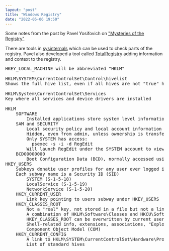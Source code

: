 ```yaml
---
layout: "post"
title: "Windows Registry"
date: "2022-05-06 19:50"
---
```

Some notes from the post by Pavel Yosifovich on ["Mysteries of the Registry"](https://scorpiosoftware.net/2022/04/15/mysteries-of-the-registry/)

There are tools in [sysinternals](https://docs.microsoft.com/en-us/sysinternals/) which can be used to check parts of the registry. Pavel also developed a tool called [TotalRegistry](https://github.com/zodiacon/TotalRegistry) adding information and context to the registry.

<pre>
HKEY_LOCAL_MACHINE will be abbreviated "HKLM"

HKLM\SYSTEM\CurrentControlSet\Control\hivelist
Shows the full hive list, even if all hives are not "true" hives (as a hive has to be stored in a file)

HKLM\System\CurrentControlSet\Services 
Key where all services and device drivers are installed

HKLM
	SOFTWARE
		Installed applications store system level information
	SAM and SECURITY
		Local security policy and local account information is managed. 
		Hidden, even from admin, unless ownership is transferred. 
		Only SYSTEM has access:
		  psexec -s -i -d RegEdit
		Will launch RegEdit under the SYSTEM account to view content.
	BCD00000000
		Boot Configuration Data (BCD), normally accessed using bcedit.exe
HKEY_USERS
	Subkeys donatie user profiles for any user ever logged in locally
	Each subway name is a Security ID (SID)
		SYSTEM (S-1-5-18)
		LocalService (S-1-5-19)
		NetworkService (S-1-5-20) 
	HKEY_CURRENT_USER
		Link key pointing to users subway under HKEY_USERS
	HKEY_CLASSES_ROOT
		Not a "real" key, not stored in a file but not a link either. 
		A combination of HKLM\Software\Classes and HKCU\Software\Classes
		HKEY_CLASSES_ROOT can be overwritten by current user hive
		Shell-related info, extensions, associations, "Explorer.exe"
		Component Object Model (COM)
	HKEY_CURRENT_CONFIG
		A link to HKLM\SYSTEM\CurrentControlSet\Hardware\Profiles\Current
		List of standard hives
</pre>
